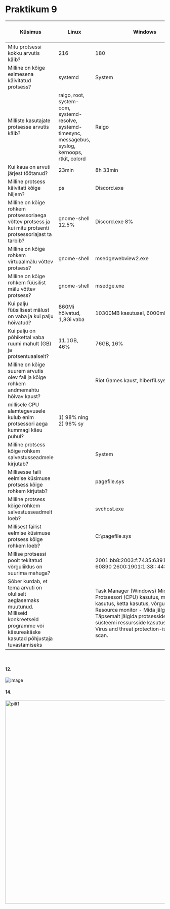 # Praktikum 9 <br>


|Küsimus|Linux|Windows|Linuxis kasutatud käsklus|Windowsis kasutatud tööriist|
|---|---|---|---|---|
|Mitu protsessi kokku arvutis käib? | 216 | 180 | ps -aux | wc -l
|Milline on kõige esimesena käivitatud protsess? | systemd | System | ps axo pid,cmd,comm,etime | Task manager
|Milliste kasutajate protsesse arvutis käib? | raigo, root, system-oom, systemd-resolve, systemd-timesync, messagebus, syslog, kernoops, rtkit, colord | Raigo | ps -eo user | Task manager
|Kui kaua on arvuti järjest töötanud? | 23min | 8h 33min | uptime | Task manager
|Milline protsess käivitati kõige hiljem? | ps | Discord.exe | ps -eo pid,etime,comm --sort=-etime | Process manager
|Milline on kõige rohkem protsessoriaega võttev protsess ja kui mitu protsenti protsessoriajast ta tarbib? | gnome-shell 12.5% | Discord.exe 8% | htop | Task Manager
|Milline on kõige rohkem virtuaalmälu võttev protsess? | gnome-shell | msedgewebview2.exe | ps -eo pid,vsz,comm --sort=-vsz | Process manager - virtual size
|Milline on kõige rohkem füüsilist mälu võttev protsess? | gnome-shell | msedge.exe | ps -eo pid,rss,comm --sort=-rss | Process manager 
|Kui palju füüsilisest mälust on vaba ja kui palju hõivatud? | 860Mi hõivatud, 1,8Gi vaba | 10300MB kasutusel, 6000mb vaba | free -h | Resource monitor
|Kui palju on põhikettal vaba ruumi mahult (GB) ja protsentuaalselt? | 11.1GB, 46% | 76GB, 16% | df -h | This PC - Devices and drives
|Milline on kõige suurem arvutis olev fail ja kõige rohkem andmemahtu hõivav kaust? | | Riot Games kaust, hiberfil.sys| | Windirstat
|millisele CPU alamtegevusele kulub enim protsessori aega kummagi käsu puhul? | 1) 98% ning 2) 96%  sy | | sha1sum /dev/zero sha1sum /dev/zero, sha1sum /dev/urandom sha1sum /dev/urandom |
|Milline protsess kõige rohkem salvestusseadmele kirjutab? | | System | | Resource monitor
|Millisesse faili eelmise küsimuse protsess kõige rohkem kirjutab? | | pagefile.sys | | Process monitor
|Milline protsess kõige rohkem salvestusseadmelt loeb? | | svchost.exe | | Resource monitor
|Millisest failist eelmise küsimuse protsess kõige rohkem loeb? | | C:\pagefile.sys | | Process monitor
|Millise protsessi poolt tekitatud võrguliiklus on suurima mahuga? | | 2001:bb8:2003:f:7435:6391:4472:cdd5 60890 2600:1901:1:38:: 443 | | Resource monitor
|Sõber kurdab, et tema arvuti on oluliselt aeglasemaks muutunud. Milliseid konkreetseid programme või käsureakäske kasutad põhjustaja tuvastamiseks | | Task Manager (Windows) Mida jälgida: Protsessori (CPU) kasutus, mälu (RAM) kasutus, ketta kasutus, võrgu kasutus. Resource monitor - Mida jälgida: Täpsemalt jälgida protsesside ja süsteemi ressursside kasutust. Samuti Virus and threat protection-is quick scan.  | | Task manager
<br>


#### 12. <br> 
![image](https://github.com/user-attachments/assets/b8612d14-8eb9-4d57-8b21-1e9f8376b959)




#### 14. <br>
<img width="640" alt="pilt1" src="https://github.com/user-attachments/assets/7be1bf45-c7c7-48ce-8e71-f4e3c5ff4bfd">

